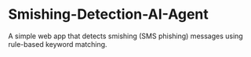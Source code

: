 # Smishing-Detection-AI-Agent

A simple web app that detects smishing (SMS phishing) messages using rule-based keyword matching.
